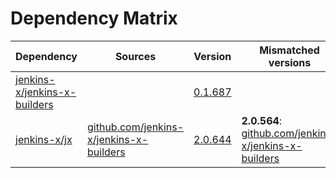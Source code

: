 # Dependency Matrix

Dependency | Sources | Version | Mismatched versions
---------- | ------- | ------- | -------------------
[jenkins-x/jenkins-x-builders](https://github.com/jenkins-x/jenkins-x-builders.git) |  | [0.1.687]() | 
[jenkins-x/jx](https://github.com/jenkins-x/jx.git) | [github.com/jenkins-x/jenkins-x-builders](https://github.com/jenkins-x/jenkins-x-builders) | [2.0.644](https://github.com/jenkins-x/jx/releases/tag/v2.0.644) | **2.0.564**: [github.com/jenkins-x/jenkins-x-builders](https://github.com/jenkins-x/jenkins-x-builders)
